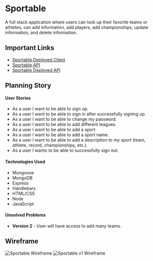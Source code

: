 # Sportable

A full stack application where users can look up their favorite teams or athletes, can add information, add players, add championships, update information, and delete information.

## Important Links

- [Sportable Deployed Client](austintorres.github.io/sportable-client/)
- [Sportable API](https://github.com/austintorres/sportable-app)
- [Sportable Deployed API](https://stark-sea-97091.herokuapp.com/)


## Planning Story

#### User Stories

- As a user I want to be able to sign up.
- As a user I want to be able to sign in after successfully signing up.
- As a user I want to be able to change my password.
- As a user I want to be able to add different leagues.
- As a user I want to be able to add a sport.
- As a user I want to be able to add a sport name.
- As a user I want to be able to add a description to my sport (team, athlete, record, championships, etc.).
- As a user I wanto to be able to successfully sign out.

#### Technologies Used

- Mongoose
- MongoDB
- Express
- Handlebars
- HTML/CSS
- Node
- JavaScript

#### Unsolved Problems

- **Version 2** - User will have access to add many teams.

## Wireframe
![Sportable Wireframe](https://i.imgur.com/JSZBHKB.jpg)
![Sportable v1 Wireframe](https://i.imgur.com/RX1kMxQ.jpg)
